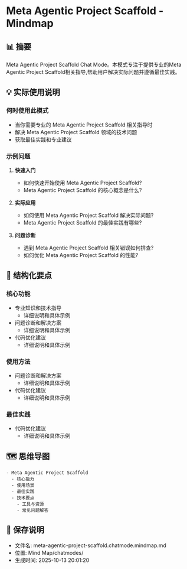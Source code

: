 # Meta Agentic Project Scaffold - Mindmap

## 📊 摘要
Meta Agentic Project Scaffold Chat Mode。本模式专注于提供专业的Meta Agentic Project Scaffold相关指导,帮助用户解决实际问题并遵循最佳实践。

## 💡 实际使用说明

### 何时使用此模式
- 当你需要专业的 Meta Agentic Project Scaffold 相关指导时
- 解决 Meta Agentic Project Scaffold 领域的技术问题
- 获取最佳实践和专业建议

### 示例问题

1. **快速入门**
   - 如何快速开始使用 Meta Agentic Project Scaffold?
   - Meta Agentic Project Scaffold 的核心概念是什么?

2. **实际应用**
   - 如何使用 Meta Agentic Project Scaffold 解决实际问题?
   - Meta Agentic Project Scaffold 的最佳实践有哪些?

3. **问题诊断**
   - 遇到 Meta Agentic Project Scaffold 相关错误如何排查?
   - 如何优化 Meta Agentic Project Scaffold 的性能?

## 📝 结构化要点

### 核心功能
- 专业知识和技术指导
  - 详细说明和具体示例
- 问题诊断和解决方案
  - 详细说明和具体示例
- 代码优化建议
  - 详细说明和具体示例

### 使用方法
- 问题诊断和解决方案
  - 详细说明和具体示例
- 代码优化建议
  - 详细说明和具体示例

### 最佳实践
- 代码优化建议
  - 详细说明和具体示例


## 🗺️ 思维导图

```mindmap
- Meta Agentic Project Scaffold
  - 核心能力
  - 使用场景
  - 最佳实践
  - 技术要点
    - 工具与资源
    - 常见问题解答
```

## 💾 保存说明
- 文件名: meta-agentic-project-scaffold.chatmode.mindmap.md
- 位置: Mind Map/chatmodes/
- 生成时间: 2025-10-13 20:01:20
